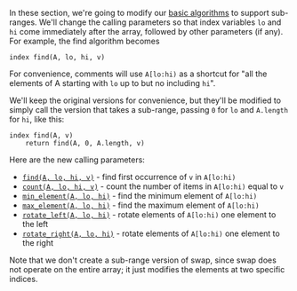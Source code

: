 In these section, we're going to modify our [basic algorithms](Basic-algorithms) to support sub-ranges.
We'll change the calling parameters so that index variables `lo` and `hi` come immediately after the array,
followed by other parameters (if any).  For example, the find algorithm becomes
```
index find(A, lo, hi, v)
```
For convenience, comments will use `A[lo:hi)` as a shortcut for "all the elements of A starting with `lo` up to but no including `hi`".

We'll keep the original versions for convenience, but they'll be modified to simply call the version that takes a sub-range,
passing `0` for `lo` and `A.length` for `hi`, like this:
```
index find(A, v)
    return find(A, 0, A.length, v)
```
Here are the new calling parameters:
* [`find(A, lo, hi, v)`](../algorithms-subrange/find.md) - find first occurrence of `v` in `A[lo:hi)`
* [`count(A, lo, hi, v)`](../algorithms-subrange/count.md) - count the number of items in `A[lo:hi)` equal to `v`
* [`min_element(A, lo, hi)`](../algorithms-subrange/min-element.md) - find the minimum element of `A[lo:hi)`
* [`max_element(A, lo, hi)`](../algorithms-subrange/max-element.md) - find the maximum element of `A[lo:hi)`
* [`rotate_left(A, lo, hi)`](../algorithms-subrange/rotate-left.md) - rotate elements of `A[lo:hi)` one element to the left
* [`rotate_right(A, lo, hi)`](../algorithms-subrange/rotate-right.md) - rotate elements of `A[lo:hi)` one element to the right

Note that we don't create a sub-range version of swap, since swap does not operate on the entire array; it just modifies the elements at two specific indices.
